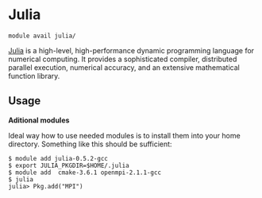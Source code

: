 # Julia

    module avail julia/

[Julia](https://julialang.org/) is a high-level, high-performance dynamic programming language for numerical computing. It provides a sophisticated compiler, distributed parallel execution, numerical accuracy, and an extensive mathematical function library.

## Usage

**Aditional modules**

Ideal way how to use needed modules is to install them into your home directory. Something like this should be sufficient:

```
$ module add julia-0.5.2-gcc
$ export JULIA_PKGDIR=$HOME/.julia
$ module add  cmake-3.6.1 openmpi-2.1.1-gcc
$ julia
julia> Pkg.add("MPI")
```
